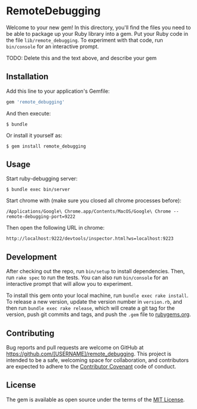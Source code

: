 # RemoteDebugging

Welcome to your new gem! In this directory, you'll find the files you need to be able to package up your Ruby library into a gem. Put your Ruby code in the file `lib/remote_debugging`. To experiment with that code, run `bin/console` for an interactive prompt.

TODO: Delete this and the text above, and describe your gem

## Installation

Add this line to your application's Gemfile:

```ruby
gem 'remote_debugging'
```

And then execute:

    $ bundle

Or install it yourself as:

    $ gem install remote_debugging

## Usage

Start ruby-debugging server:

    $ bundle exec bin/server

Start chrome with (make sure you closed all chrome processes before):

    /Applications/Google\ Chrome.app/Contents/MacOS/Google\ Chrome --remote-debugging-port=9222

Then open the following URL in chrome:

    http://localhost:9222/devtools/inspector.html?ws=localhost:9223

## Development

After checking out the repo, run `bin/setup` to install dependencies. Then, run `rake spec` to run the tests. You can also run `bin/console` for an interactive prompt that will allow you to experiment.

To install this gem onto your local machine, run `bundle exec rake install`. To release a new version, update the version number in `version.rb`, and then run `bundle exec rake release`, which will create a git tag for the version, push git commits and tags, and push the `.gem` file to [rubygems.org](https://rubygems.org).

## Contributing

Bug reports and pull requests are welcome on GitHub at https://github.com/[USERNAME]/remote_debugging. This project is intended to be a safe, welcoming space for collaboration, and contributors are expected to adhere to the [Contributor Covenant](http://contributor-covenant.org) code of conduct.


## License

The gem is available as open source under the terms of the [MIT License](http://opensource.org/licenses/MIT).

